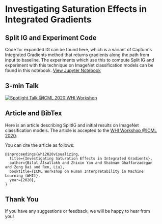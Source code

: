 
# Investigating Saturation Effects in Integrated Gradients

## Split IG and Experiment Code
Code for expanded IG can be found here, which is a variant of Captum's Integrated Gradients method that returns gradients along the path from input to baseline.
The experiments which use this to compute Split IG and experiment with this technique on ImageNet classification models can be found in this notebook.
[View Jupyter Notebook](Places365_example.ipynb)

## 3-min Talk
[![Spotlight Talk @ICML 2020 WHI Workshop](https://img.youtube.com/vi/yat1Y5Tu8AI/0.jpg)](https://www.youtube.com/watch?v=yat1Y5Tu8AI)


## Article and BibTex

Here is an article describing SplitIG and initial results on ImageNet classification models. The article is accepted to the [WHI Workshop @ICML 2020](https://sites.google.com/view/whi2020).

You can cite the article as follows:
<br/>
```
@inproceedings{whi2020visualizing,
  title={Investigating Saturation Effects in Integrated Gradients},
  author={Bilal Alsallakh and Zhixin Yan and Shabnam Ghaffarzadegan and Zeng Dai and Ren, Liu},
  booktitle={ICML Workshop on Human Interpretability in Machine Learning (WHI)},
  year={2020},
}
```

## Thank You

If you have any suggestions or feedback, we will be happy to hear from you!
